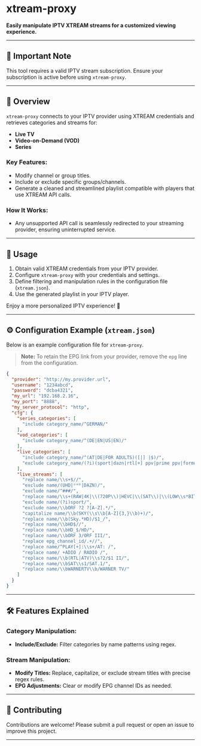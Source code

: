 # xtream-proxy

**Easily manipulate IPTV XTREAM streams for a customized viewing experience.**

---

## 📢 Important Note

This tool requires a valid IPTV stream subscription. Ensure your subscription is active before using `xtream-proxy`.

---

## 📝 Overview

`xtream-proxy` connects to your IPTV provider using XTREAM credentials and retrieves categories and streams for:

- **Live TV**
- **Video-on-Demand (VOD)**
- **Series**

### Key Features:

- Modify channel or group titles.
- Include or exclude specific groups/channels.
- Generate a cleaned and streamlined playlist compatible with players that use XTREAM API calls.

### How It Works:

- Any unsupported API call is seamlessly redirected to your streaming provider, ensuring uninterrupted service.

---

## 🚀 Usage

1. Obtain valid XTREAM credentials from your IPTV provider.
2. Configure `xtream-proxy` with your credentials and settings.
3. Define filtering and manipulation rules in the configuration file (`xtream.json`).
4. Use the generated playlist in your IPTV player.

Enjoy a more personalized IPTV experience! 🎉

---

## ⚙️ Configuration Example (`xtream.json`)

Below is an example configuration file for `xtream-proxy`.  
> **Note:** To retain the EPG link from your provider, remove the `epg` line from the configuration.

```json
{
  "provider": "http://my.provider.url",
  "username": "1234abcd",
  "password": "dcba4321",
  "my_url": "192.168.2.16",
  "my_port": "8888",
  "my_server_protocol": "http",
  "cfg": {
    "series_categories": [
      "include category_name/^GERMAN/"
    ],
    "vod_categories": [
      "include category_name/^(DE|EN|US|EN)/"
    ],
    "live_categories": [
      "include category_name/^(AT|DE|FOR ADULTS)([|] |$)/",
      "exclude category_name/(?i)(sport|dazn|rtl[+] ppv|prime ppv|formula 1 ppv|dyn ppv|discovery[+] ppv|bundesliga)/"
    ],
    "live_streams": [
      "replace name/\\s+$//",
      "exclude name/(UHD|ᵁᴴᴰ|DAZN)/",
      "exclude name/^###/",
      "replace name/\\s+(RAW|4K|\\(720P\\)|HEVC|\\(SAT\\)|\\(LOW\\s*BIT\\))//",
      "exclude name/(?i)sport/",
      "exclude name/\\bORF ?2 ?[A-Z].*/",
      "capitalize name/\\b(SKY(\\s\\b[A-Z]{3,}\\b)+)/",
      "replace name/\\b(Sky.*HD)/$1_/",
      "replace name/\\bHD$//",
      "replace name/\\bHD_$/HD/",
      "replace name/\\bORF 3/ORF III/",
      "replace epg_channel_id/.+//",
      "replace name/^PLAY[+]:\\s+/AT: /",
      "replace name/ +ADIO / RADIO /",
      "replace name/\\b(RTL|ATV)\\s?2/$1 II/",
      "replace name/\\bSAT\\s1/SAT.1/",
      "replace name/\\bWARNERTV\\b/WARNER TV/"
    ]
  }
}
```

---

## 🛠 Features Explained

### Category Manipulation:
- **Include/Exclude:** Filter categories by name patterns using regex.
  
### Stream Manipulation:
- **Modify Titles:** Replace, capitalize, or exclude stream titles with precise regex rules.
- **EPG Adjustments:** Clear or modify EPG channel IDs as needed.

---

## 🧩 Contributing

Contributions are welcome! Please submit a pull request or open an issue to improve this project.

---
